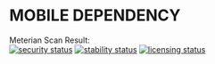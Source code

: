 # MOBILE DEPENDENCY

Meterian Scan Result: <br>
[![security status](https://www.meterian.com/badge/gh/roggiedc/RN/security?branch=5.0.4)](https://www.meterian.com/report/gh/roggiedc/RN?branch=5.0.4)
[![stability status](https://www.meterian.com/badge/gh/roggiedc/RN/stability?branch=5.0.4)](https://www.meterian.com/report/gh/roggiedc/RN?branch=5.0.4)
[![licensing status](https://www.meterian.com/badge/gh/roggiedc/RN/licensing?branch=5.0.4)](https://www.meterian.com/report/gh/roggiedc/RN?branch=5.0.4)

